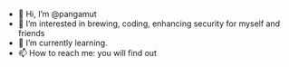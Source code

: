 - 👋 Hi, I’m @pangamut
- 👀 I’m interested in brewing, coding, enhancing security for myself and friends
- 🌱 I’m currently learning.
- 📫 How to reach me: you will find out

<!---
pangamut/pangamut is a ✨ special ✨ repository because its `README.md` (this file) appears on your GitHub profile.
You can click the Preview link to take a look at your changes.
--->

